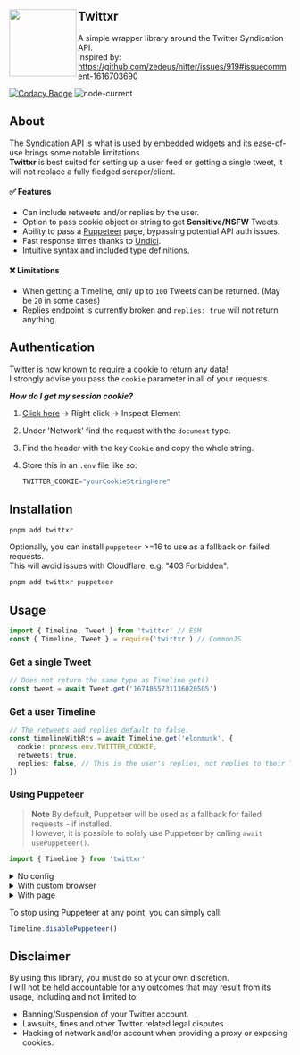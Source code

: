 <div align="left">
  <a href="https://twitter.com/elonmusk/status/1685096284275802112">
    <img align="left" src="https://cdn.discordapp.com/attachments/966369739679080578/1137401149901779004/Twittxr.png" width="120">
  </a>
  <h2>Twittxr</h2>
</div>

A simple wrapper library around the Twitter Syndication API.<br>
Inspired by: https://github.com/zedeus/nitter/issues/919#issuecomment-1616703690

[![Codacy Badge](https://app.codacy.com/project/badge/Grade/3295160336cf41108ab4b409f6baf6c5)](https://app.codacy.com/gh/Owen3H/twittxr/dashboard?utm_source=gh&utm_medium=referral&utm_content=&utm_campaign=Badge_grade)
![node-current](https://img.shields.io/node/v/twittxr)

## About
The [Syndication API](https://syndication.twitter.com/srv/timeline-profile/screen-name/elonmusk) is what is used by embedded widgets and its ease-of-use brings some notable limitations.
<br> **Twittxr** is best suited for setting up a user feed or getting a single tweet, it will not replace a fully fledged scraper/client.

#### ✅ Features
- Can include retweets and/or replies by the user.
- Option to pass cookie object or string to get **Sensitive/NSFW** Tweets.
- Ability to pass a [Puppeteer](https://pptr.dev) page, bypassing potential API auth issues.
- Fast response times thanks to [Undici](https://github.com/nodejs/undici).
- Intuitive syntax and included type definitions.

#### ❌ Limitations
- When getting a Timeline, only up to `100` Tweets can be returned. (May be `20` in some cases)
- Replies endpoint is currently broken and `replies: true` will not return anything.

## Authentication
Twitter is now known to require a cookie to return any data!<br>
I strongly advise you pass the `cookie` parameter in all of your requests.

***How do I get my session cookie?***
1. [Click here](https://syndication.twitter.com/srv/timeline-profile/screen-name/elonmusk) -> Right click -> Inspect Element
2. Under 'Network' find the request with the `document` type.
3. Find the header with the key `Cookie` and copy the whole string.
4. Store this in an `.env` file like so:
  
    ```js
    TWITTER_COOKIE="yourCookieStringHere"
    ```

## Installation
```sh
pnpm add twittxr
```
Optionally, you can install `puppeteer` >=16 to use as a fallback on failed requests.<br>
This will avoid issues with Cloudflare, e.g. "403 Forbidden".
```sh
pnpm add twittxr puppeteer
```

## Usage
```js
import { Timeline, Tweet } from 'twittxr' // ESM
const { Timeline, Tweet } = require('twittxr') // CommonJS
```

### Get a single Tweet
```js
// Does not return the same type as Timeline.get()
const tweet = await Tweet.get('1674865731136020505')
```

### Get a user Timeline
```ts
// The retweets and replies default to false.
const timelineWithRts = await Timeline.get('elonmusk', { 
  cookie: process.env.TWITTER_COOKIE,
  retweets: true,
  replies: false, // This is the user's replies, not replies to their Tweets.
})
``` 

### Using Puppeteer
> **Note**
> By default, Puppeteer will be used as a fallback for failed requests - if installed.<br>
> However, it is possible to solely use Puppeteer by calling `await usePuppeteer()`.

```js
import { Timeline } from 'twittxr'
```

<details>
  <summary>No config</summary>

```js
// Launches a basic headless browser & automatically closes the page.
await Timeline.usePuppeteer()
const tweets = await Timeline.get('elonmusk', { 
  cookie: process.env.TWITTER_COOKIE
})
```
</details>

<details>
  <summary>With custom browser</summary>

```js
const puppeteer = require('puppeteer-extra')

// Use plugins if desired
puppeteer.use(ExamplePlugin())

const browser = await puppeteer.launch({ headless: true })

// Creates a new page and closes it automatically after every .get() call
await Timeline.usePuppeteer({ browser, autoClose: true })
const tweets = await Timeline.get('elonmusk', { 
  cookie: process.env.TWITTER_COOKIE
})
```
</details>

<details>
  <summary>With page</summary>

```js
const puppeteer = require('puppeteer')
const browser = await puppeteer.launch({ headless: true })
const page = await browser.newPage()

// Pass the page, but do not automatically close it.
await Timeline.usePuppeteer({ page, autoClose: false })
const tweets = await Timeline.get('elonmusk', { 
  cookie: process.env.TWITTER_COOKIE
})

await page.goto('https://google.com') // Continue to manipulate the page.
await page.close() // Close the page manually.
```
</details>

To stop using Puppeteer at any point, you can simply call:
```js
Timeline.disablePuppeteer()
```

## Disclaimer
By using this library, you must do so at your own discretion.<br>
I will not be held accountable for any outcomes that may result from its usage, including and not limited to:
- Banning/Suspension of your Twitter account.
- Lawsuits, fines and other Twitter related legal disputes.
- Hacking of network and/or account when providing a proxy or exposing cookies.